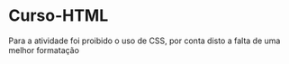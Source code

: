 # Curso-HTML

Para a atividade foi proibido o uso de CSS, por conta disto a falta de uma melhor formatação
